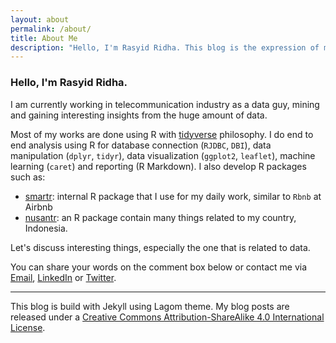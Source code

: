 ```yaml
---
layout: about
permalink: /about/
title: About Me
description: "Hello, I'm Rasyid Ridha. This blog is the expression of myself, data and R. Let's discuss interesting things, especially the one that is related to data."
---
```


### Hello, I'm Rasyid Ridha.

I am currently working in telecommunication industry as a data guy, mining and gaining interesting insights from the huge amount of data. 

Most of my works are done using R with [tidyverse](http://tidyverse.org/) philosophy. I do end to end analysis using R for database connection (`RJDBC`, `DBI`), data manipulation (`dplyr`, `tidyr`), data visualization (`ggplot2`, `leaflet`), machine learning (`caret`) and reporting (R Markdown). I also develop R packages such as:

- [smartr](http://www.smartfren.com): internal R package that I use for my daily work, similar to `Rbnb` at Airbnb 
- [nusantr](https://github.com/rasyidstat/nusantr): an R package contain many things related to my country, Indonesia.

Let's discuss interesting things, especially the one that is related to data.

You can share your words on the comment box below or contact me via [Email](mailto:rasyidstat@gmail.com), [LinkedIn](https://www.linkedin.com/in/muhammad-rasyid-ridha-3b9791b9) or [Twitter](https://twitter.com/rasyidstat).

---

This blog is build with Jekyll using Lagom theme. My blog posts are released under a 
[Creative Commons Attribution-ShareAlike 4.0 International License](http://creativecommons.org/licenses/by-sa/4.0/). 
